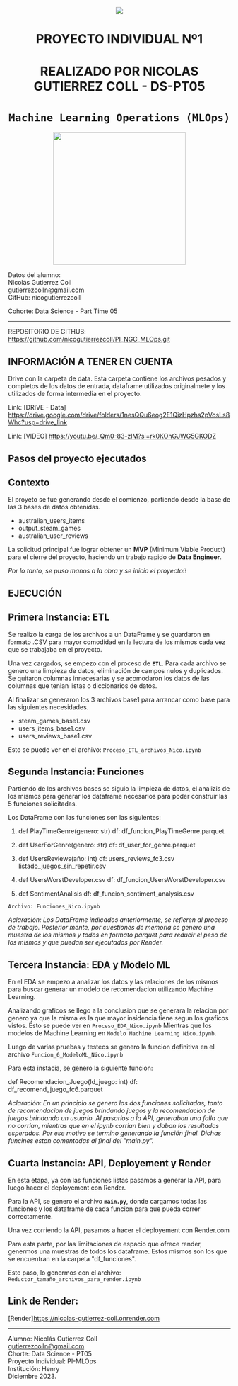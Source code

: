 <p align=center><img src=https://d31uz8lwfmyn8g.cloudfront.net/Assets/logo-henry-white-lg.png><p>

# <h1 align=center> **PROYECTO INDIVIDUAL Nº1** </h1>
# <h1 align=center> **REALIZADO POR NICOLAS GUTIERREZ COLL - DS-PT05** </h1>

# <h1 align=center>**`Machine Learning Operations (MLOps)`**</h1>

<p align="center">
<img src="https://user-images.githubusercontent.com/67664604/217914153-1eb00e25-ac08-4dfa-aaf8-53c09038f082.png"  height=300>
</p>

Datos del alumno: <br>
Nicolás Gutierrez Coll <br>
gutierrezcolln@gmail.com <br>
GitHub: nicogutierrezcoll <br>

Cohorte: Data Science - Part Time 05 

<hr>

REPOSITORIO DE GITHUB: https://github.com/nicogutierrezcoll/PI_NGC_MLOps.git

## **INFORMACIÓN A TENER EN CUENTA**
Drive con la carpeta de data.
Esta carpeta contiene los archivos pesados y completos de los datos de entrada, dataframe utilizados originalmete y los utilizados de forma intermedia en el proyecto.

Link: [DRIVE - Data] https://drive.google.com/drive/folders/1nesQQu6eog2E1QizHpzhs2pVosLs8Whc?usp=drive_link

Link: [VIDEO] https://youtu.be/_Qm0-83-zlM?si=rk0KOhGJWG5GKODZ

## **Pasos del proyecto ejecutados**

## Contexto

El proyeto se fue generando desde el comienzo, partiendo desde la base de las 3 bases de datos obtenidas.
- australian_users_items
- output_steam_games
- australian_user_reviews

La solicitud principal fue lograr obtener un **MVP** (Minimum Viable Product) para el cierre del proyecto, haciendo un trabajo rapido de **Data Engineer**.

*Por lo tanto, se puso manos a la obra y se inicio el proyecto!!*


## EJECUCIÓN

## Primera Instancia: ETL

Se realizo la carga de los archivos a un DataFrame y se guardaron en formato .CSV para mayor comodidad en la lectura de los mismos cada vez que se trabajaba en el proyecto.

Una vez cargados, se empezo con el proceso de **`ETL`**.
Para cada archivo se genero una limpieza de datos, eliminación de campos nulos y duplicados. Se quitaron columnas innecesarias y se acomodaron los datos de las columnas que tenian listas o diccionarios de datos.

Al finalizar se generaron los 3 archivos base1 para arrancar como base para las siguientes necesidades.
- steam_games_base1.csv
- users_items_base1.csv
- users_reviews_base1.csv

Esto se puede ver en el archivo: `Proceso_ETL_archivos_Nico.ipynb`

## Segunda Instancia: Funciones

Partiendo de los archivos bases se siguio la limpieza de datos, el analizis de los mismos para generar los dataframe necesarios para poder construir las 5 funciones solicitadas.

Los DataFrame con las funciones son las siguientes:

1)  def PlayTimeGenre(genero: str)
    df: df_funcion_PlayTimeGenre.parquet

2)  def UserForGenre(genero: str)
    df: df_user_for_genre.parquet

3)  def UsersReviews(año: int)
    df: users_reviews_fc3.csv 
        listado_juegos_sin_repetir.csv

4)  def UsersWorstDeveloper.csv
    df: df_funcion_UsersWorstDeveloper.csv

5)  def SentimentAnalisis
    df: df_funcion_sentiment_analysis.csv

`Archivo: Funciones_Nico.ipynb`

*Aclaración: Los DataFrame indicados anteriormente, se refieren al proceso de trabajo. Posterior mente, por cuestiones de memoria se genero una muestra de los mismos y todos en formato parquet para reducir el peso de los mismos y que puedan ser ejecutados por Render.*


## Tercera Instancia: EDA y Modelo ML

En el EDA se empezo a analizar los datos y las relaciones de los mismos para buscar generar un modelo de recomendacion utilizando Machine Learning.

Analizando graficos se llego a la conclusion que se generara la relacion por genero ya que la misma es la que mayor insidencia tiene segun los graficos vistos.
Esto se puede ver en `Proceso_EDA_Nico.ipynb`
Mientras que los modelos de Machine Learning en `Modelo Machine Learning Nico.ipynb`.

Luego de varias pruebas y testeos se genero la funcion definitiva en el archivo `Funcion_6_ModeloML_Nico.ipynb`

Para esta instacia, se genero la siguiente funcion:

def Recomendacion_Juego(Id_juego: int)
    df: df_recomend_juego_fc6.parquet

*Aclaración: En un principio se genero las dos funciones solicitadas, tanto de recomendacion de juegos brindando juegos y la recomendacion de juegos brindando un usuario. Al pasarlos a la API, generaban una falla que no corrian, mientras que en el ipynb corrian bien y daban los resultados esperados. Por ese motivo se termino generando la función final.
Dichas funcines estan comentadas al final del "main.py".*

## Cuarta Instancia: API, Deployement y Render

En esta etapa, ya con las funciones listas pasamos a generar la API, para luego hacer el deployement con Render.

Para la API, se genero el archivo **`main.py`**, donde cargamos todas las funciones y los dataframe de cada funcion para que pueda correr correctamente.

Una vez corriendo la API, pasamos a hacer el deployement con Render.com

Para esta parte, por las limitaciones de espacio que ofrece render, genermos una muestras de todos los dataframe. Estos mismos son los que se encuentran en la carpeta "df_funciones".

Este paso, lo genermos con el archivo: `Reductor_tamaño_archivos_para_render.ipynb`

## Link de Render:
[Render]https://nicolas-gutierrez-coll.onrender.com


-----------------------------------

Alumno: Nicolás Gutierrez Coll <br>
gutierrezcolln@gmail.com <br>
Chorte: Data Science - PT05 <br>
Proyecto Individual: PI-MLOps <br>
Institución: Henry <br>
Diciembre 2023.<br>
